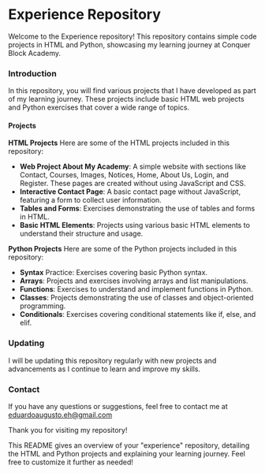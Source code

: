 # Experience Repository
Welcome to the Experience repository! This repository contains simple code projects in HTML and Python, showcasing my learning journey at Conquer Block Academy.


### Introduction
In this repository, you will find various projects that I have developed as part of my learning journey. These projects include basic HTML web projects and Python exercises that cover a wide range of topics.

#### Projects
**HTML Projects**
Here are some of the HTML projects included in this repository:

- **Web Project About My Academy**: A simple website with sections like Contact, Courses, Images, Notices, Home, About Us, Login, and Register. These pages are created without using JavaScript and CSS.
- **Interactive Contact Page**: A basic contact page without JavaScript, featuring a form to collect user information.
- **Tables and Forms**: Exercises demonstrating the use of tables and forms in HTML.
- **Basic HTML Elements**: Projects using various basic HTML elements to understand their structure and usage.

**Python Projects**
Here are some of the Python projects included in this repository:

- **Syntax** Practice: Exercises covering basic Python syntax.
- **Arrays**: Projects and exercises involving arrays and list manipulations.
- **Functions**: Exercises to understand and implement functions in Python.
- **Classes**: Projects demonstrating the use of classes and object-oriented programming.
- **Conditionals**: Exercises covering conditional statements like if, else, and elif.

### Updating
I will be updating this repository regularly with new projects and advancements as I continue to learn and improve my skills.

### Contact
If you have any questions or suggestions, feel free to contact me at eduardoaugusto.eh@gmail.com

Thank you for visiting my repository!

This README gives an overview of your "experience" repository, detailing the HTML and Python projects and explaining your learning journey. Feel free to customize it further as needed!
